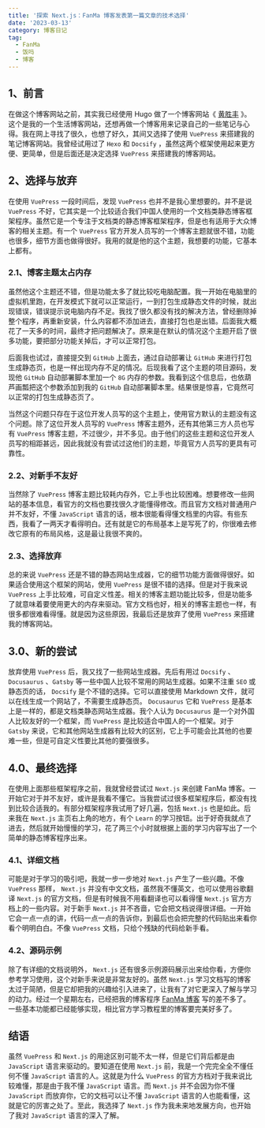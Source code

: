 ```yaml
---
title: '探索 Next.js：FanMa 博客发表第一篇文章的技术选择'
date: '2023-03-13'
category: 博客日记
tag:
  - FanMa
  - 饭吗
  - 博客
---
```


## 1、前言

在做这个博客网站之前，其实我已经使用 Hugo 做了一个博客网站《 [黄胜丰](https://fanmav.github.io) 》。这个是我的一个生活博客网站，还想再做一个博客用来记录自己的一些笔记与心得。我在网上寻找了很久，也想了好久，其间又选择了使用 `VuePress` 来搭建我的笔记博客网站。我曾经试用过了 `Hexo` 和 `Docsify` ，虽然这两个框架使用起来更方便、更简单，但是后面还是决定选择 `VuePress` 来搭建我的博客网站。

## 2、选择与放弃

在使用 `VuePress` 一段时间后，发现 `VuePress` 也并不是我心里想要的。并不是说 `VuePress` 不好，它其实是一个比较适合我们中国人使用的一个文档类静态博客框架程序。虽然它是一个专注于文档类的静态博客框架程序，但是也有适用于大众博客的相关主题。有一个 `VuePress` 官方开发人员写的一个博客主题就很不错，功能也很多，细节方面也做得很好。我用的就是他的这个主题，我想要的功能，它基本上都有。

### 2.1、博客主题太占内存

虽然他这个主题还不错，但是功能太多了就比较吃电脑配置。我一开始在电脑里的虚拟机里跑，在开发模式下就可以正常运行，一到打包生成静态文件的时候，就出现错误，错误提示说电脑内存不足。我找了很久都没有找的解决方法，曾经删除掉整个程序，再重新安装，什么内容都不添加进去，直接打包也是出错。后面我大概花了一天多的时间，最终才把问题解决了。原来是在默认的情况这个主题开启了很多功能，要把部分功能关掉后，才可以正常打包。

后面我也试过，直接提交到 `GitHub` 上面去，通过自动部署让 `GitHub` 来进行打包生成静态页，也是一样出现内存不足的情况。后现我看了这个主题的项目源码，发现他 `GitHub` 自动部署脚本里加一个 `8G` 内存的参数。我看到这个信息后，也依葫芦画瓢把这个参数添加到我的 `GitHub` 自动部署脚本里。结果很是惊喜，它竟然可以正常的打包生成静态页了。

当然这个问题只存在于这位开发人员写的这个主题上，使用官方默认的主题没有这个问题。除了这位开发人员写的 `VuePress` 博客主题外，还有其他第三方人员也写有 `VuePress` 博客主题，不过很少，并不多见。由于他们的这些主题和这位开发人员写的相距甚远，因此我就没有尝试过这他们的主题，毕竟官方人员写的更具有可靠性。

### 2.2、对新手不友好

当然除了 `VuePress` 博客主题比较耗内存外，它上手也比较困难。想要修改一些网站的基本信息，看官方的文档也要找很久才能懂得修改。而且官方文档对普通用户并不友好，不懂 `JavaScript` 语言的话，根本很能看得懂文档里的内容。有些东西，我看了一两天才看得明白。还有就是它的布局基本上是写死了的，你很难去修改它原有的布局风格，这是最让我很不爽的。

### 2.3、选择放弃

总的来说 `VuePress` 还是不错的静态网站生成器，它的细节功能方面做得很好。如果适合使用这个框架的网站，使用 `VuePress` 是很不错的选择。但是对于我来说 `VuePress` 上手比较难，可自定义性差。相关的博客主题功能比较多，但是功能多了就意味着要使用更大的内存来驱动。官方文档也好，相关的博客主题也一样，有很多都很难看得懂。就是因为这些原因，我最后还是放弃了使用 `VuePress` 来搭建我的博客网站。

## 3.0、新的尝试

放弃使用 `VuePress` 后，我又找了一些网站生成器。先后有用过 `Docsify` 、 `Docusaurus` 、`Gatsby` 等一些中国人比较不常用的网站生成器。如果不注重 `SEO` 或静态页的话， `Docsify` 是个不错的选择。它可以直接使用 Markdown 文件，就可以在线生成一个网站了，不需要生成静态页。 `Docusaurus` 它和 `VuePress` 是基本上是一样的，都是文档类静态网站生成器。我个人认为 `Docusaurus` 是一个对外国人比较友好的一个框架，而 `VuePress` 是比较适合中国人的一个框架。对于 `Gatsby` 来说，它和其他网站生成器有比较大的区别，它上手可能会比其他的也要难一些，但是可自定义性要比其他的要强很多。

## 4.0、最终选择

在使用上面那些框架程序之前，我就曾经尝试过 `Next.js` 来创建 FanMa 博客。一开始它对于并不友好，或许是我看不懂它。当我尝试过很多框架程序后，都没有找到比较合适我的。有部分框架程序我试用了好几遍，包括 `Next.js` 也是如此。后来我在 `Next.js` 主页右上角的地方，有个 `Learn` 的学习按钮。出于好奇我就点了进去，然后就开始慢慢的学习，花了两三个小时就根据上面的学习内容写出了一个简单的静态博客程序出来。

### 4.1、详细文档

可能是对于学习的吸引吧，我就一步一步地对 `Next.js` 产生了一些兴趣。不像 `VuePress` 那样， `Next.js` 并没有中文文档，虽然我不懂英文，也可以使用谷歌翻译 `Next.js` 的官方文档，但是有时候我不用看翻译也可以看得懂 `Next.js` 官方方档上的一些内容。对于新手 `Next.js` 并不吝啬，它会把文档说得很详细。一开始它会一点一点的讲，代码一点一点的告诉你，到最后也会把完整的代码贴出来看你看个明明白白。不像 `VuePress` 文档，只给个残缺的代码给新手看。

### 4.2、源码示例

除了有详细的文档说明外， `Next.js` 还有很多示例源码展示出来给你看，方便你参考学习使用，这个对新手来说是非常友好的。虽然 `Next.js` 学习文档写的博客太过于简陋，但是它却把我的兴趣给引入进来了，让我有了对它更深入了解与学习的动力。经过一个星期左右，已经把我的博客程序 [FanMa 博客](https://fanmau.github.io) 写的差不多了。一些基本功能都已经能够实现，相比官方学习教程里的博客要完美好多了。

## 结语

虽然 `VuePress` 和 `Next.js` 的用途区别可能不太一样，但是它们背后都是由 `JavaScript` 语言来驱动的。要知道在使用 `Next.js` 前，我是一个完完全全不懂任何不懂 `JavaScript` 语言的人。这就是为什么 `VuePress` 的官方方档对于我来说比较难懂，那是由于我不懂 `JavaScript` 语言。而 `Next.js` 并不会因为你不懂 `JavaScript` 而放弃你，它的文档可以让不懂 `JavaScript` 语言的人也能看懂，这就是它的厉害之处了。至此，我选择了 `Next.js` 作为我未来地发展方向，也开始了我对 `JavaScript` 语言的深入了解。